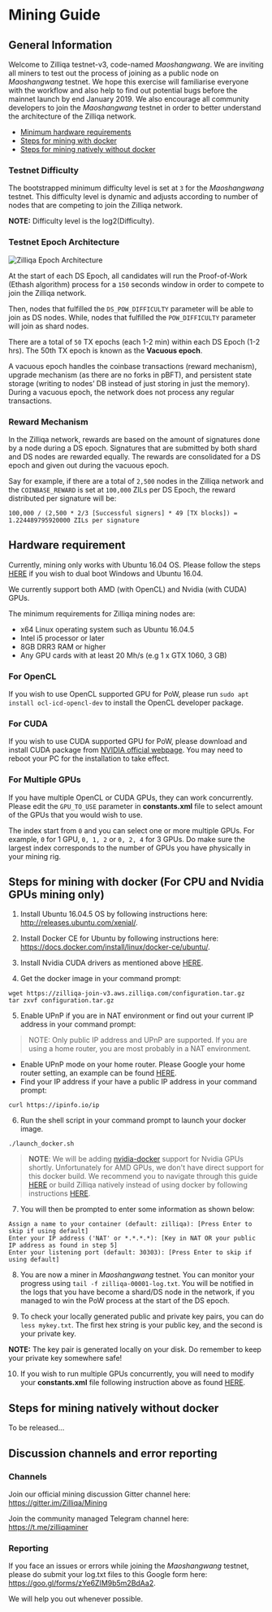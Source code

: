 # Mining Guide

## General Information
Welcome to Zilliqa testnet-v3, code-named _Maoshangwang_. We are inviting all miners to test out the process of joining as a public node on _Maoshangwang_ testnet. We hope this exercise will familiarise everyone with the workflow and also help to find out potential bugs before the mainnet launch by end January 2019. We also encourage all community developers to join the _Maoshangwang_ testnet in order to better understand the architecture of the Zilliqa network.

- [Minimum hardware requirements](#hardware-requirement)
- [Steps for mining with docker](#steps-for-mining-with-docker)
- [Steps for mining natively without docker](#steps-for-mining-natively-without-docker)

### Testnet Difficulty
The bootstrapped minimum difficulty level is set at `3` for the _Maoshangwang_ testnet. This difficulty level is dynamic and adjusts according to number of nodes that are competing to join the Zilliqa network.

**NOTE:** Difficulty level is the log2(Difficulty).

### Testnet Epoch Architecture
![Zilliqa Epoch Architecture](https://i.ibb.co/hgY1j3r/Screenshot-2018-11-28-16-29-39.png)

At the start of each DS Epoch, all candidates will run the Proof-of-Work (Ethash algorithm) process for a `150` seconds window in order to compete to join the Zilliqa network.

Then, nodes that fulfilled the `DS_POW_DIFFICULTY` parameter will be able to join as DS nodes. While, nodes that fulfilled the `POW_DIFFICULTY` parameter will join as shard nodes.

There are a total of `50` TX epochs (each 1-2 min) within each DS Epoch (1-2 hrs). The 50th TX epoch is known as the **Vacuous epoch**.

A vacuous epoch handles the coinbase transactions (reward mechanism), upgrade mechanism (as there are no forks in pBFT), and persistent state storage (writing to nodes’ DB instead of just storing in just the memory). During a vacuous epoch, the network does not process any regular transactions.

### Reward Mechanism
In the Zilliqa network, rewards are based on the amount of signatures done by a node during a DS epoch. Signatures that are submitted by both shard and DS nodes are rewarded equally. The rewards are consolidated for a DS epoch and given out during the vacuous epoch.

Say for example, if there are a total of `2,500` nodes in the Zilliqa network and the `COINBASE_REWARD` is set at `100,000` ZILs per DS Epoch, the reward distributed per signature will be:

`100,000 / (2,500 * 2/3 [Successful signers] * 49 [TX blocks]) = 1.224489795920000 ZILs per signature`

## Hardware requirement
Currently, mining only works with Ubuntu 16.04 OS. Please follow the steps [HERE](https://itsfoss.com/install-ubuntu-1404-dual-boot-mode-windows-8-81-uefi/) if you wish to dual boot Windows and Ubuntu 16.04.

We currently support both AMD (with OpenCL) and Nvidia (with CUDA) GPUs.

The minimum requirements for Zilliqa mining nodes are:
* x64 Linux operating system such as Ubuntu 16.04.5
* Intel i5 processor or later
* 8GB DRR3 RAM or higher
* Any GPU cards with at least 20 Mh/s (e.g 1 x GTX 1060, 3 GB)


### For OpenCL

If you wish to use OpenCL supported GPU for PoW, please run `sudo apt install ocl-icd-opencl-dev` to install the OpenCL developer package.

### For CUDA

If you wish to use CUDA supported GPU for PoW, please download and install CUDA package from [NVIDIA official webpage](https://developer.nvidia.com/cuda-downloads). You may need to reboot your PC for the installation to take effect. 

### For Multiple GPUs

If you have multiple OpenCL or CUDA GPUs, they can work concurrently. Please edit the `GPU_TO_USE` parameter in **constants.xml** file to select amount of the GPUs that you would wish to use. 

The index start from `0` and you can select one or more multiple GPUs. For example, `0` for 1 GPU, `0, 1, 2` or `0, 2, 4` for 3 GPUs. Do make sure the largest index corresponds to the number of GPUs you have physically in your mining rig.

## Steps for mining with docker (For CPU and Nvidia GPUs mining only)
1. Install Ubuntu 16.04.5 OS by following instructions here: http://releases.ubuntu.com/xenial/.


2. Install Docker CE for Ubuntu by following instructions here: https://docs.docker.com/install/linux/docker-ce/ubuntu/.


3. Install Nvidia CUDA drivers as mentioned above [HERE](#for-cuda).


4. Get the docker image in your command prompt:
```
wget https://zilliqa-join-v3.aws.zilliqa.com/configuration.tar.gz
tar zxvf configuration.tar.gz
```


5. Enable UPnP if you are in NAT environment or find out your current IP address in your command prompt:
> NOTE: Only public IP address and UPnP are supported. If you are using a home router, you are most probably in a NAT environment.
* Enable UPnP mode on your home router. Please Google your home router setting, an example can be found [HERE](https://routerguide.net/how-to-enable-upnp-for-rt-ac66u/).
* Find your IP address if your have a public IP address in your command prompt:
```
curl https://ipinfo.io/ip
```

6. Run the shell script in your command prompt to launch your docker image.
```
./launch_docker.sh
```
>**NOTE**: We will be adding [nvidia-docker](https://github.com/NVIDIA/nvidia-docker) support for Nvidia GPUs shortly. Unfortunately for AMD GPUs, we don't have direct support for this docker build. We recommend you to navigate through this guide [HERE](https://instinct.radeon.com/en/amd-deep-learning-stack-using-docker/) or build Zilliqa natively instead of using docker by following instructions [HERE](#steps-for-mining-natively-without-docker).


7. You will then be prompted to enter some information as shown below:
```
Assign a name to your container (default: zilliqa): [Press Enter to skip if using default]
Enter your IP address ('NAT' or *.*.*.*): [Key in NAT OR your public IP address as found in step 5]
Enter your listening port (default: 30303): [Press Enter to skip if using default]
```

8. You are now a miner in _Maoshangwang_ testnet. You can monitor your progress using `tail -f zilliqa-00001-log.txt`. You will be notified in the logs that you have become a shard/DS node in the network, if you managed to win the PoW process at the start of the DS epoch.


9. To check your locally generated public and private key pairs, you can do `less mykey.txt`. The first hex string is your public key, and the second is your private key.

**NOTE:** The key pair is generated locally on your disk. Do remember to keep your private key somewhere safe!

10. If you wish to run multiple GPUs concurrently, you will need to modify your **constants.xml** file following instruction above as found [HERE](#for-multiple-gpus).

## Steps for mining natively without docker
To be released...

## Discussion channels and error reporting
### Channels
Join our official mining discussion Gitter channel here: https://gitter.im/Zilliqa/Mining

Join the community managed Telegram channel here: https://t.me/zilliqaminer

### Reporting
If you face an issues or errors while joining the _Maoshangwang_ testnet, please do submit your log.txt files to this Google form here: https://goo.gl/forms/zYe6ZIM9b5m2BdAa2. 

We will help you out whenever possible.




